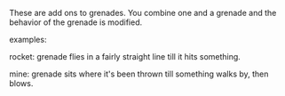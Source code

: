 These are add ons to grenades. You combine one and a grenade and the
behavior of the grenade is modified.

examples:

rocket: grenade flies in a fairly straight line till it hits something.

mine: grenade sits where it's been thrown till something walks by, then
blows.